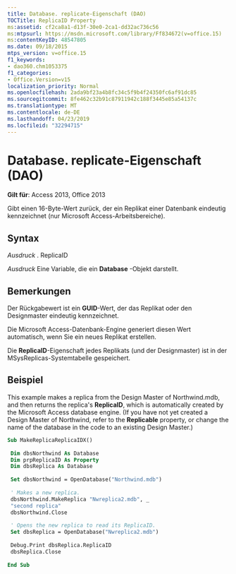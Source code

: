 ```yaml
---
title: Database. replicate-Eigenschaft (DAO)
TOCTitle: ReplicaID Property
ms:assetid: cf2ca8a1-d13f-30e0-2ca1-dd32ac736c56
ms:mtpsurl: https://msdn.microsoft.com/library/Ff834672(v=office.15)
ms:contentKeyID: 48547805
ms.date: 09/18/2015
mtps_version: v=office.15
f1_keywords:
- dao360.chm1053375
f1_categories:
- Office.Version=v15
localization_priority: Normal
ms.openlocfilehash: 2ada9bf23a4b8fc34c5f9b4f24350fc6af91dc85
ms.sourcegitcommit: 8fe462c32b91c87911942c188f3445e85a54137c
ms.translationtype: MT
ms.contentlocale: de-DE
ms.lasthandoff: 04/23/2019
ms.locfileid: "32294715"
---
```

# <a name="databasereplicaid-property-dao"></a>Database. replicate-Eigenschaft (DAO)


**Gilt für**: Access 2013, Office 2013


Gibt einen 16-Byte-Wert zurück, der ein Replikat einer Datenbank eindeutig kennzeichnet (nur Microsoft Access-Arbeitsbereiche).

## <a name="syntax"></a>Syntax

*Ausdruck* . ReplicaID

*Ausdruck* Eine Variable, die ein **Database** -Objekt darstellt.

## <a name="remarks"></a>Bemerkungen

Der Rückgabewert ist ein **GUID**-Wert, der das Replikat oder den Designmaster eindeutig kennzeichnet.

Die Microsoft Access-Datenbank-Engine generiert diesen Wert automatisch, wenn Sie ein neues Replikat erstellen.

Die **ReplicaID**-Eigenschaft jedes Replikats (und der Designmaster) ist in der MSysReplicas-Systemtabelle gespeichert.

## <a name="example"></a>Beispiel

This example makes a replica from the Design Master of Northwind.mdb, and then returns the replica's **ReplicaID**, which is automatically created by the Microsoft Access database engine. (If you have not yet created a Design Master of Northwind, refer to the **Replicable** property, or change the name of the database in the code to an existing Design Master.)

```vb 
Sub MakeReplicaReplicaIDX() 
 
 Dim dbsNorthwind As Database 
 Dim prpReplicaID As Property 
 Dim dbsReplica As Database 
 
 Set dbsNorthwind = OpenDatabase("Northwind.mdb") 
 
 ' Makes a new replica. 
 dbsNorthwind.MakeReplica "Nwreplica2.mdb", _ 
 "second replica" 
 dbsNorthwind.Close 
 
 ' Opens the new replica to read its ReplicaID. 
 Set dbsReplica = OpenDatabase("Nwreplica2.mdb") 
 
 Debug.Print dbsReplica.ReplicaID 
 dbsReplica.Close 
 
End Sub 
 
```

